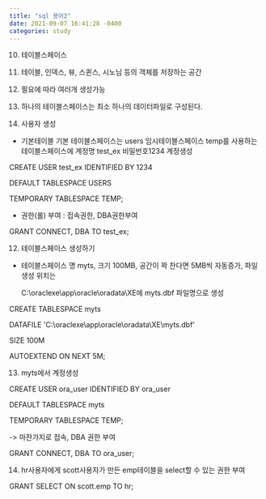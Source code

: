 ```yaml
---
title: "sql 용어2"
date: 2021-09-07 16:41:28 -0400
categories: study
---
```

10) 테이블스페이스

1) 테이블, 인덱스, 뷰, 스퀸스, 시노님 등의 객체를 저장하는 공간
2) 필요에 따라 여러개 생성가능 
3) 하나의 테이블스페이스는 최소 하나의 데이터파일로 구성된다.

 

11) 사용자 생성

- 기본테이블 기본 테이블스페이스는 users 임시테이블스페이스 temp를 사용하는 테이블스페이스에                            계정명 test_ex 비밀번호1234 계정생성 

CREATE USER test_ex IDENTIFIED BY 1234

DEFAULT TABLESPACE USERS

TEMPORARY TABLESPACE TEMP;

- 권한(롤) 부여 : 접속권한, DBA권한부여

GRANT CONNECT, DBA TO test_ex;

12) 테이블스페이스 생성하기

- 테이블스페이스 명 myts, 크기 100MB, 공간이 꽉 찬다면 5MB씩 자동증가, 파일생성 위치는

   C:\oraclexe\app\oracle\oradata\XE에 myts.dbf 파일명으로 생성

CREATE TABLESPACE myts

DATAFILE 'C:\oraclexe\app\oracle\oradata\XE\myts.dbf'

SIZE 100M

AUTOEXTEND ON NEXT 5M;

 

13) myts에서 계정생성

 CREATE USER ora_user IDENTIFIED BY ora_user

  DEFAULT TABLESPACE myts

  TEMPORARY TABLESPACE  TEMP;

-> 마찬가지로 접속, DBA 권한 부여

GRANT CONNECT, DBA TO ora_user;

14) hr사용자에게 scott사용자가 만든 emp테이블을 select할 수 있는 권한 부여

GRANT SELECT ON scott.emp TO hr;
